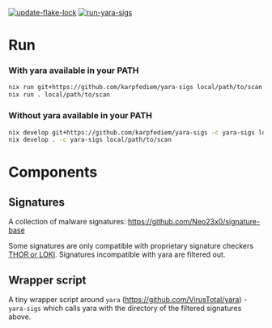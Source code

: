 [![update-flake-lock](https://github.com/karpfediem/yara-sigs/actions/workflows/auto-update-flake.yml/badge.svg)](https://github.com/karpfediem/yara-sigs/actions/workflows/auto-update-flake.yml)
[![run-yara-sigs](https://github.com/karpfediem/yara-sigs/actions/workflows/run-yara-sigs.yml/badge.svg)](https://github.com/karpfediem/yara-sigs/actions/workflows/run-yara-sigs.yml)

# Run

### With yara available in your PATH

```bash
nix run git+https://github.com/karpfediem/yara-sigs local/path/to/scan
nix run . local/path/to/scan
```

### Without yara available in your PATH

```bash
nix develop git+https://github.com/karpfediem/yara-sigs -c yara-sigs local/path/to/scan
nix develop . -c yara-sigs local/path/to/scan
```

# Components

## Signatures
A collection of malware signatures: https://github.com/Neo23x0/signature-base

Some signatures are only compatible with proprietary signature checkers [THOR or LOKI](https://github.com/Neo23x0/signature-base?tab=readme-ov-file#external-variables-in-yara-rules). Signatures incompatible with yara are filtered out.

## Wrapper script
A tiny wrapper script around `yara` (https://github.com/VirusTotal/yara) - `yara-sigs` which calls yara with the directory of the filtered signatures above.
